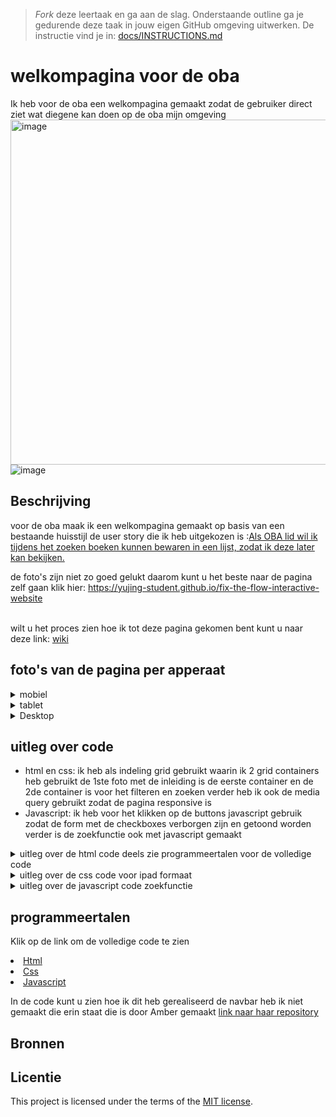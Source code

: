 > _Fork_ deze leertaak en ga aan de slag. 
Onderstaande outline ga je gedurende deze taak in jouw eigen GitHub omgeving uitwerken. 
De instructie vind je in: [docs/INSTRUCTIONS.md](docs/INSTRUCTIONS.md)

# welkompagina voor de oba
<!-- Geef je project een titel en schrijf in één zin wat het is -->
Ik heb voor de oba een welkompagina gemaakt zodat de gebruiker direct ziet wat diegene kan doen op de oba mijn omgeving
<img width="552" alt="image" src="https://github.com/yujing-student/fix-the-flow-interactive-website/assets/100352887/f570be2e-a60b-4825-859c-9029485ffc99">
![image](https://github.com/yujing-student/fix-the-flow-interactive-website/assets/100352887/a3cb2ec2-bafe-4926-9ab2-3c28e65fb10d)




## Beschrijving
<!-- In de Beschrijving staat hoe je project er uit ziet, hoe het werkt en wat je er mee kan. -->
<!-- Voeg een mooie poster visual toe 📸 -->
<!-- Voeg een link toe naar Github Pages 🌐-->
voor de oba maak ik een welkompagina gemaakt op basis van een bestaande huisstijl de user story die ik heb uitgekozen is :<a href="https://github.com/fdnd-agency/oba/issues/222">Als OBA lid wil ik tijdens het zoeken boeken kunnen bewaren in een lijst, zodat ik deze later kan bekijken.</a>

de foto's zijn niet zo goed gelukt daarom kunt u het beste naar de pagina zelf gaan klik hier: <a href="https://yujing-student.github.io/fix-the-flow-interactive-website/">https://yujing-student.github.io/fix-the-flow-interactive-website</a>

<br>
wilt u het proces zien hoe ik tot deze pagina gekomen bent kunt u naar deze link: <a href='https://github.com/yujing-student/fix-the-flow-interactive-website/wiki'>wiki</a>
<br>
<h2>foto's van de pagina per apperaat</h2>
<details><summary>
   mobiel
</summary>
<img width="324" alt="image" src="https://github.com/yujing-student/fix-the-flow-interactive-website/assets/100352887/fd225351-386f-4e01-92aa-1e33436d0a67">

</details>

<details>
    <summary>
        tablet
    </summary>

<img width="582" alt="image" src="https://github.com/yujing-student/fix-the-flow-interactive-website/assets/100352887/868de40d-1d54-4058-b04e-1d6764184b2d">

</details>
<details>
    <summary>
        Desktop
    </summary>
    <img width="951" alt="image" src="https://github.com/yujing-student/look-and-feel-corporate-identity/assets/100352887/dd2ebb09-f444-41dc-b00c-e83f3047e3bb">
   

</details>
<h2>uitleg over code</h2>
<ul>
   <li>
    html en css: ik heb als indeling grid gebruikt waarin ik 2 grid containers heb gebruikt de 1ste foto met de inleiding is de eerste container en de 2de container 
    is voor het filteren en zoeken verder heb ik ook de media query gebruikt zodat de pagina responsive is
   </li>
    <li>
        Javascript: ik heb voor het klikken op de buttons javascript gebruik zodat de form met de checkboxes verborgen zijn en getoond worden 
        verder is de zoekfunctie ook met javascript gemaakt
    </li>
</ul>
<details>
    <summary>
        uitleg over de html code deels zie programmeertalen voor de volledige code
    </summary>

```html

    <div class="grid-container" tabindex="0">
        <section class="grid-item" tabindex="0">
            <!--                <h1 tabindex="0">Homepagina</h1>-->
            <h2 tabindex="0">Welkom Amber</h2>
            <p>Welkom op uw persoonlijke pagina van de website van de OBA.</p>
            <p> Op deze pagina kunt u: uw materialen verlengen,
                zoals een boek of dvd. Verder kunt u uw reserveringen bekijken en uw uitleengeschiedenis zien.</p>
        </section>
        <section class="grid-item">
            <h3>Meer info</h3>
            <p>Klik op het icoontje om de tekst uit te klappen.</p>
            <details>
                <summary>Waar vind ik openstaande bedragen?</summary>
                <p> Openstaande bedragen zijn via ideal te zien.</p>

            </details>


            <details>
                <summary>Wat kan ik op de deposito's pagina?</summary>
                <p>Een tegoed op uw pas zetten via ideal waarmee u toekomstige boetes, leengeld, etc. kunt
                    afrekenen.</p>

            </details>


            <details>
                <summary>Waar kan ik mijn persoonlijke gegevens wijzigen</summary>
                <p>Dat kunt u bij mijn profiel kunt u dat zien.</p>

            </details>


            <details>
                <summary>Waar vind ik een overzicht met mijn geleende boeken</summary>
                <p> Dat kunt u op de knop overzicht geleende boeken.</p>

            </details>

        </section>

        <div class="grid-item" tabindex="0">

            <p class="inleiding-text-boeken-overzicht" tabindex="0">Ga naar boeken overzicht voor een overzicht met
                de
                geleende boeken, zodat u ziet <strong>welke boeken u moet inleveren.</strong></p>
            <button aria-pressed="false" class="button-boeken"
                    tabindex="0"
                    type="button"><strong>Overzicht geleende boeken</strong>
            </button>
        </div>


    </div>
```

</details>

<details>
    <summary>
        uitleg over de css code voor ipad formaat
    </summary>

```css
    @media (min-width: 48em)  and (max-width: 60em) {
    /*mini ipad*/
    .grid-container {
        display: grid;
        grid-template-areas:var(--gridcontainer-template-areas-indeling);
        grid-column-gap: var(--grid-template-columns-layoout-contianer);
        row-gap: 2em;
        column-gap: 3em;
    }


    .grid-item:nth-child(1) {
        grid-area: item1;

    }

    .grid-item:nth-child(2) {
        grid-area: item2;

    }

    .grid-item:nth-child(3) {
        grid-area: item4;

    }

    .grid-item:nth-child(4) {
        grid-area: item3;

    }

    .grid-container-filter {

        display: none;
        grid-template-areas: var(--gridfilter-template-areas-indeling);
        grid-template-columns:var(--grid-template-columns-layout-filters);
        column-gap: var(--grid-gap-column);

        margin-top: var(--margin-top-5em);
    }

    .grid-item-filter:nth-child(1) {
        grid-area: item1;

    }

    .grid-item-filter:nth-child(2) {
        grid-area: item2;

    }

    .grid-item-filter:nth-child(2) {
        grid-area: item2;

    }


    .figure-image-title-book { /*positioneren van de boeken en de tekst*/
        display: flex;
        justify-content: center;
        align-items: center;
        flex-direction: column;


    }

    .figure-image-title-book__title-book-link { /*kind van div*/
        display: grid;
        align-self: center;
    }
}
```


</details>
<details>
    <summary>
        uitleg over de javascript code zoekfunctie
    </summary>
<br>


```javascript

function searchBooks () {
    let listbooks = document.querySelectorAll('.hide-li-sign');
    let inputUser = document.getElementById('form__input-searchfunciton').value.toUpperCase();/*save search and keep in mind capital letters*/
    listbooks.forEach(li => {/*for loop throug all li items with a specific class */
        let bookclasses = li.querySelector('.figure-image-title-book__title-book-link');/*variable bookclasses with a specific class on the li*/
        if (bookclasses) {/*checken of variabe exist*/
            let titleBook = bookclasses.textContent || bookclasses.innerText;/*content of book or innertext save in variable titlebook*/
            // https://developer.mozilla.org/en-US/docs/web/javascript/reference/global_objects/string/touppercase

            if (titleBook.toUpperCase().indexOf(inputUser) > -1) {/*check on capitalletters and of search equal is to the title of book*/
                // https://developer.mozilla.org/en-US/docs/web/javascript/reference/global_objects/string/indexof

                li.style.display = "";/*empyt li because the name of book is going in the string*/
                li.scrollIntoView({
                    behavior: "smooth"
                });
            } else {
                li.style.display = "none";/*if not found display none*/

            }
        }
    })
}
function eventsClick (button) {
    let buttonicon = document.querySelector(button)
    buttonicon.addEventListener('click', () => {
        searchBooks();
    })

    document.querySelector('#form__input-searchfunciton').addEventListener('keydown', (click) => {
        if (click.key === "Enter") {
            click.preventDefault();
            searchBooks();
        }
    });

}
```

uitleg over voeg toe aan leeslisjt functie 
<br>
```javascript

function addList  (button, message, books) {
let buttons = document.querySelectorAll(button);/*select all buttons with specific class*/
let bookTitles = document.querySelectorAll(books);/*select booktitles with specific class*/
let displayListBooks = [];
let list = document.querySelector(".arrayreadlist");

    let removeButton = document.querySelector('.remove-readinglist');
    let showreadinglist = document.querySelector("h3");
    buttons.forEach((button, book) => {/*forloop through all buttons of the nodelist and use 2 calbackfunctions*/
        /*book is 1 book every time from the 18 loops total because there are 18 books*/
        button.addEventListener('click', () => {/*click event if 1 button is pressed from all buttons*/
            console.log(`Button clicked: ${button.textContent}`);/*show button and the content*/
            button.disabled = true;/*make button not clicalble*/
            button.textContent = message;/*show the message*/
            button.classList.add('afterclick');/*give this css proporties to the */
            // console.log(`${book}:booknummer`);/*log the number of the nodelist*/

            let bookTitle = bookTitles[book].textContent;/*store the content of the book in a booktitle the booktitles are 18 books and book is 1 book every time*/
            displayListBooks.push(bookTitle); // Push the title of book to the array
            console.log(`array: ${displayListBooks}`);/*show the array*/
            showreadinglist.scrollIntoView({
                behavior: "smooth"
            });

            list.innerHTML = '';/*exmpty list*/
            // https://www.geeksforgeeks.org/how-to-creating-html-list-from-javascript-array/#method-1-using-the-for-loop
            displayListBooks.forEach(book => {/*loop throug array*/
                let li = document.createElement('li');/*make a li element*/
                li.textContent = book;/*put title of book in variable of li*/
                list.appendChild(li);/*add li to list which is a ul */
            })
            removeButton.addEventListener('click', () => {
              /*if click on bin button remove the book of the displaylsistbooks
              * remove the button with : uw boek is toegevaad aan */

            })

        });
    });
}
```

</details>

## programmeertalen
Klik op de link om de volledige code te zien
<li><a href="https://github.com/yujing-student/fix-the-flow-interactive-website/blob/main/index.html">Html</a></li>
<li><a href="https://github.com/yujing-student/fix-the-flow-interactive-website/blob/main/styles/styles2.css">Css</a></li>
<li><a href="https://github.com/yujing-student/fix-the-flow-interactive-website/blob/main/scripts/script-enterkey2.js">Javascript</a></li>

In de code kunt u zien hoe ik dit heb gerealiseerd de navbar heb ik niet gemaakt die erin staat die is door
Amber gemaakt <a href ="https://github.com/Amberhva/fix-the-flow-interactive-website">link naar haar repository</a>
## Bronnen

## Licentie

This project is licensed under the terms of the [MIT license](./LICENSE).


